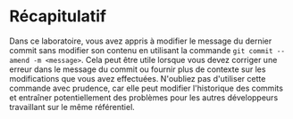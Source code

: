 # Récapitulatif

Dans ce laboratoire, vous avez appris à modifier le message du dernier commit sans modifier son contenu en utilisant la commande `git commit --amend -m <message>`. Cela peut être utile lorsque vous devez corriger une erreur dans le message du commit ou fournir plus de contexte sur les modifications que vous avez effectuées. N'oubliez pas d'utiliser cette commande avec prudence, car elle peut modifier l'historique des commits et entraîner potentiellement des problèmes pour les autres développeurs travaillant sur le même référentiel.
